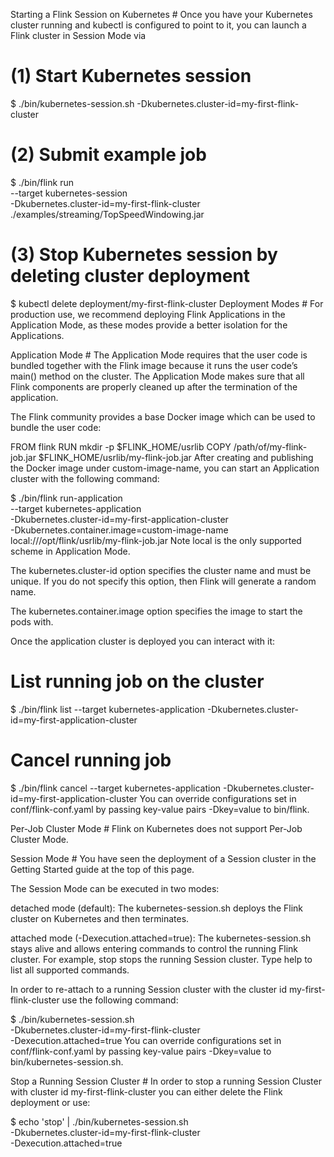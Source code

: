 Starting a Flink Session on Kubernetes #
Once you have your Kubernetes cluster running and kubectl is configured to point to it, you can launch a Flink cluster in Session Mode via

# (1) Start Kubernetes session
$ ./bin/kubernetes-session.sh -Dkubernetes.cluster-id=my-first-flink-cluster

# (2) Submit example job
$ ./bin/flink run \
--target kubernetes-session \
-Dkubernetes.cluster-id=my-first-flink-cluster \
./examples/streaming/TopSpeedWindowing.jar

# (3) Stop Kubernetes session by deleting cluster deployment
$ kubectl delete deployment/my-first-flink-cluster
Deployment Modes #
For production use, we recommend deploying Flink Applications in the Application Mode, as these modes provide a better isolation for the Applications.

Application Mode #
The Application Mode requires that the user code is bundled together with the Flink image because it runs the user code’s main() method on the cluster. The Application Mode makes sure that all Flink components are properly cleaned up after the termination of the application.

The Flink community provides a base Docker image which can be used to bundle the user code:

FROM flink
RUN mkdir -p $FLINK_HOME/usrlib
COPY /path/of/my-flink-job.jar $FLINK_HOME/usrlib/my-flink-job.jar
After creating and publishing the Docker image under custom-image-name, you can start an Application cluster with the following command:

$ ./bin/flink run-application \
--target kubernetes-application \
-Dkubernetes.cluster-id=my-first-application-cluster \
-Dkubernetes.container.image=custom-image-name \
local:///opt/flink/usrlib/my-flink-job.jar
Note local is the only supported scheme in Application Mode.

The kubernetes.cluster-id option specifies the cluster name and must be unique. If you do not specify this option, then Flink will generate a random name.

The kubernetes.container.image option specifies the image to start the pods with.

Once the application cluster is deployed you can interact with it:

# List running job on the cluster
$ ./bin/flink list --target kubernetes-application -Dkubernetes.cluster-id=my-first-application-cluster
# Cancel running job
$ ./bin/flink cancel --target kubernetes-application -Dkubernetes.cluster-id=my-first-application-cluster <jobId>
You can override configurations set in conf/flink-conf.yaml by passing key-value pairs -Dkey=value to bin/flink.

Per-Job Cluster Mode #
Flink on Kubernetes does not support Per-Job Cluster Mode.

Session Mode #
You have seen the deployment of a Session cluster in the Getting Started guide at the top of this page.

The Session Mode can be executed in two modes:

detached mode (default): The kubernetes-session.sh deploys the Flink cluster on Kubernetes and then terminates.

attached mode (-Dexecution.attached=true): The kubernetes-session.sh stays alive and allows entering commands to control the running Flink cluster. For example, stop stops the running Session cluster. Type help to list all supported commands.

In order to re-attach to a running Session cluster with the cluster id my-first-flink-cluster use the following command:

$ ./bin/kubernetes-session.sh \
-Dkubernetes.cluster-id=my-first-flink-cluster \
-Dexecution.attached=true
You can override configurations set in conf/flink-conf.yaml by passing key-value pairs -Dkey=value to bin/kubernetes-session.sh.

Stop a Running Session Cluster #
In order to stop a running Session Cluster with cluster id my-first-flink-cluster you can either delete the Flink deployment or use:

$ echo 'stop' | ./bin/kubernetes-session.sh \
-Dkubernetes.cluster-id=my-first-flink-cluster \
-Dexecution.attached=true